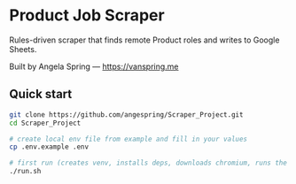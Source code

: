 # Product Job Scraper

Rules-driven scraper that finds remote Product roles and writes to Google Sheets.

Built by Angela Spring — https://vanspring.me

## Quick start

```bash
git clone https://github.com/angespring/Scraper_Project.git
cd Scraper_Project

# create local env file from example and fill in your values
cp .env.example .env

# first run (creates venv, installs deps, downloads chromium, runs the scraper)
./run.sh
